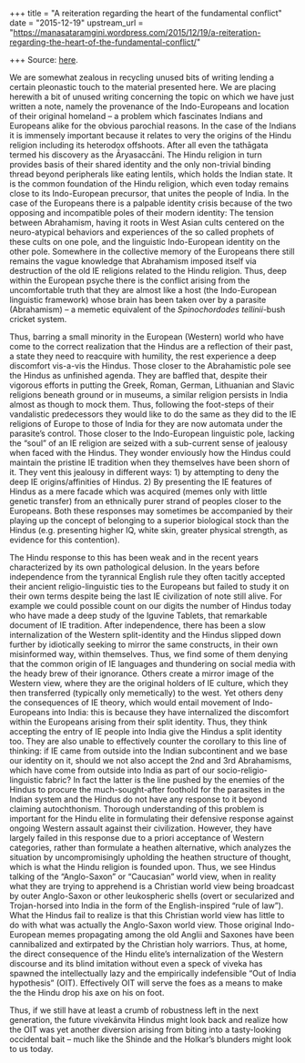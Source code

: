 +++
title = "A reiteration regarding the heart of the fundamental conflict"
date = "2015-12-19"
upstream_url = "https://manasataramgini.wordpress.com/2015/12/19/a-reiteration-regarding-the-heart-of-the-fundamental-conflict/"

+++
Source: [here](https://manasataramgini.wordpress.com/2015/12/19/a-reiteration-regarding-the-heart-of-the-fundamental-conflict/).

We are somewhat zealous in recycling unused bits of writing lending a certain pleonastic touch to the material presented here. We are placing herewith a bit of unused writing concerning the topic on which we have just written a note, namely the provenance of the Indo-Europeans and location of their original homeland – a problem which fascinates Indians and Europeans alike for the obvious parochial reasons. In the case of the Indians it is immensely important because it relates to very the origins of the Hindu religion including its heterodox offshoots. After all even the tathāgata termed his discovery as the Āryasaccāni. The Hindu religion in turn provides basis of their shared identity and the only non-trivial binding thread beyond peripherals like eating lentils, which holds the Indian state. It is the common foundation of the Hindu religion, which even today remains close to its Indo-European precursor, that unites the people of India. In the case of the Europeans there is a palpable identity crisis because of the two opposing and incompatible poles of their modern identity: The tension between Abrahamism, having it roots in West Asian cults centered on the neuro-atypical behaviors and experiences of the so called prophets of these cults on one pole, and the linguistic Indo-European identity on the other pole. Somewhere in the collective memory of the Europeans there still remains the vague knowledge that Abrahamism imposed itself via destruction of the old IE religions related to the Hindu religion. Thus, deep within the European psyche there is the conflict arising from the uncomfortable truth that they are almost like a host (the Indo-European linguistic framework) whose brain has been taken over by a parasite (Abrahamism) – a memetic equivalent of the *Spinochordodes tellinii*-bush cricket system.

Thus, barring a small minority in the European (Western) world who have come to the correct realization that the Hindus are a reflection of their past, a state they need to reacquire with humility, the rest experience a deep discomfort vis-a-vis the Hindus. Those closer to the Abrahamistic pole see the Hindus as unfinished agenda. They are baffled that, despite their vigorous efforts in putting the Greek, Roman, German, Lithuanian and Slavic religions beneath ground or in museums, a similar religion persists in India almost as though to mock them. Thus, following the foot-steps of their vandalistic predecessors they would like to do the same as they did to the IE religions of Europe to those of India for they are now automata under the parasite’s control. Those closer to the Indo-European linguistic pole, lacking the “soul” of an IE religion are seized with a sub-current sense of jealousy when faced with the Hindus. They wonder enviously how the Hindus could maintain the pristine IE tradition when they themselves have been shorn of it. They vent this jealousy in different ways: 1) by attempting to deny the deep IE origins/affinities of Hindus. 2) By presenting the IE features of Hindus as a mere facade which was acquired (memes only with little genetic transfer) from an ethnically purer strand of peoples closer to the Europeans. Both these responses may sometimes be accompanied by their playing up the concept of belonging to a superior biological stock than the Hindus (e.g. presenting higher IQ, white skin, greater physical strength, as evidence for this contention).

The Hindu response to this has been weak and in the recent years characterized by its own pathological delusion. In the years before independence from the tyrannical English rule they often tacitly accepted their ancient religio-linguistic ties to the Europeans but failed to study it on their own terms despite being the last IE civilization of note still alive. For example we could possible count on our digits the number of Hindus today who have made a deep study of the Iguvine Tablets, that remarkable document of IE tradition. After independence, there has been a slow internalization of the Western split-identity and the Hindus slipped down further by idiotically seeking to mirror the same constructs, in their own misinformed way, within themselves. Thus, we find some of them denying that the common origin of IE languages and thundering on social media with the heady brew of their ignorance. Others create a mirror image of the Western view, where they are the original holders of IE culture, which they then transferred (typically only memetically) to the west. Yet others deny the consequences of IE theory, which would entail movement of Indo-Europeans into India: this is because they have internalized the discomfort within the Europeans arising from their split identity. Thus, they think accepting the entry of IE people into India give the Hindus a split identity too. They are also unable to effectively counter the corollary to this line of thinking: if IE came from outside into the Indian subcontinent and we base our identity on it, should we not also accept the 2nd and 3rd Abrahamisms, which have come from outside into India as part of our socio-religio-linguistic fabric? In fact the latter is the line pushed by the enemies of the Hindus to procure the much-sought-after foothold for the parasites in the Indian system and the Hindus do not have any response to it beyond claiming autochthonism. Thorough understanding of this problem is important for the Hindu elite in formulating their defensive response against ongoing Western assault against their civilization. However, they have largely failed in this response due to a priori acceptance of Western categories, rather than formulate a heathen alternative, which analyzes the situation by uncompromisingly upholding the heathen structure of thought, which is what the Hindu religion is founded upon. Thus, we see Hindus talking of the “Anglo-Saxon” or “Caucasian” world view, when in reality what they are trying to apprehend is a Christian world view being broadcast by outer Anglo-Saxon or other leukospheric shells (overt or secularized and Trojan-horsed into India in the form of the English-inspired “rule of law”). What the Hindus fail to realize is that this Christian world view has little to do with what was actually the Anglo-Saxon world view. Those original Indo-European memes propagating among the old Anglii and Saxones have been cannibalized and extirpated by the Christian holy warriors. Thus, at home, the direct consequence of the Hindu elite’s internalization of the Western discourse and its blind imitation without even a speck of viveka has spawned the intellectually lazy and the empirically indefensible “Out of India hypothesis” (OIT). Effectively OIT will serve the foes as a means to make the the Hindu drop his axe on his on foot.

Thus, if we still have at least a crumb of robustness left in the next generation, the future vivekānvita Hindus might look back and realize how the OIT was yet another diversion arising from biting into a tasty-looking occidental bait – much like the Shinde and the Holkar’s blunders might look to us today.

